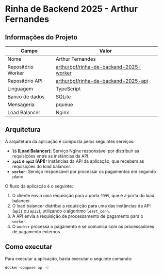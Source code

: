 # Rinha de Backend 2025 - Arthur Fernandes

## Informações do Projeto

| Campo | Valor |
| --- | --- |
| Nome | Arthur Fernandes |
| Repositório Worker | [arthurbpf/rinha-de-backend-2025-worker](https://github.com/arthurbpf/rinha-de-backend-2025-worker) |
| Repositório API | [arthurbpf/rinha-de-backend-2025-api](https://github.com/arthurbpf/rinha-de-backend-2025-api)|
| Linguagem | TypeScript |
| Banco de dados | SQLite |
| Mensageria | pqueue |
| Load Balancer | Nginx |

## Arquitetura

A arquitetura da aplicação é composta pelos seguintes serviços:

- **`lb` (Load Balancer):** Serviço Nginx responsável por distribuir as requisições entre as instâncias da API.
- **`api1` e `api2` (API):** Instâncias da API da aplicação, que recebem as requisições do load balancer.
- **`worker`:** Serviço responsável por processar os pagamentos em segundo plano.

O fluxo da aplicação é o seguinte:

1. O cliente envia uma requisição para a porta `9999`, que é a porta do load balancer.
2. O load balancer distribui a requisição para uma das instâncias da API (`api1` ou `api2`), utilizando o algoritmo `least_conn`.
3. A API envia a requisição de processamento de pagamento para o `worker`.
4. O `worker` processa o pagamento e se comunica com os processadores de pagamento externos.

## Como executar

Para executar a aplicação, basta executar o seguinte comando:

```bash
docker-compose up -d
```
